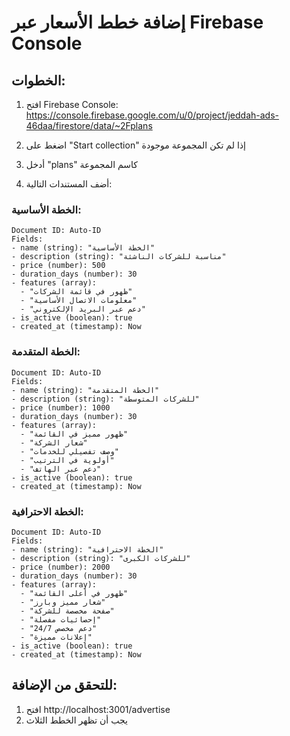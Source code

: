 # إضافة خطط الأسعار عبر Firebase Console

## الخطوات:

1. افتح Firebase Console:
   https://console.firebase.google.com/u/0/project/jeddah-ads-46daa/firestore/data/~2Fplans

2. اضغط على "Start collection" إذا لم تكن المجموعة موجودة
3. أدخل "plans" كاسم المجموعة
4. أضف المستندات التالية:

### الخطة الأساسية:
```
Document ID: Auto-ID
Fields:
- name (string): "الخطة الأساسية"
- description (string): "مناسبة للشركات الناشئة"
- price (number): 500
- duration_days (number): 30
- features (array): 
  - "ظهور في قائمة الشركات"
  - "معلومات الاتصال الأساسية"
  - "دعم عبر البريد الإلكتروني"
- is_active (boolean): true
- created_at (timestamp): Now
```

### الخطة المتقدمة:
```
Document ID: Auto-ID
Fields:
- name (string): "الخطة المتقدمة"
- description (string): "للشركات المتوسطة"
- price (number): 1000
- duration_days (number): 30
- features (array):
  - "ظهور مميز في القائمة"
  - "شعار الشركة"
  - "وصف تفصيلي للخدمات"
  - "أولوية في الترتيب"
  - "دعم عبر الهاتف"
- is_active (boolean): true
- created_at (timestamp): Now
```

### الخطة الاحترافية:
```
Document ID: Auto-ID
Fields:
- name (string): "الخطة الاحترافية"
- description (string): "للشركات الكبرى"
- price (number): 2000
- duration_days (number): 30
- features (array):
  - "ظهور في أعلى القائمة"
  - "شعار مميز وبارز"
  - "صفحة مخصصة للشركة"
  - "إحصائيات مفصلة"
  - "دعم مخصص 24/7"
  - "إعلانات مميزة"
- is_active (boolean): true
- created_at (timestamp): Now
```

## للتحقق من الإضافة:
1. افتح http://localhost:3001/advertise
2. يجب أن تظهر الخطط الثلاث
